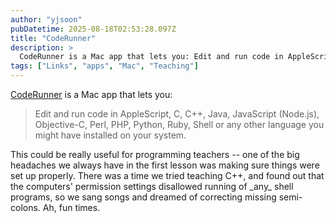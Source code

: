 ```yaml
---
author: "yjsoon"
pubDatetime: 2025-08-18T02:53:28.097Z
title: "CodeRunner"
description: >
  CodeRunner is a Mac app that lets you: Edit and run code in AppleScript, C, C++, Java, JavaScript (Node.js), Objective-C, Perl, PHP, Python, Ruby, She...
tags: ["Links", "apps", "Mac", "Teaching"]
---
```






[CodeRunner](http://krillapps.com/coderunner/) is a Mac app that lets you:

> Edit and run code in AppleScript, C, C++, Java, JavaScript (Node.js), Objective-C, Perl, PHP, Python, Ruby, Shell or any other language you might have installed on your system.

This could be really useful for programming teachers -- one of the big headaches we always have in the first lesson was making sure things were set up properly. There was a time we tried teaching C++, and found out that the computers' permission settings disallowed running of \_any\_ shell programs, so we sang songs and dreamed of correcting missing semi-colons. Ah, fun times.